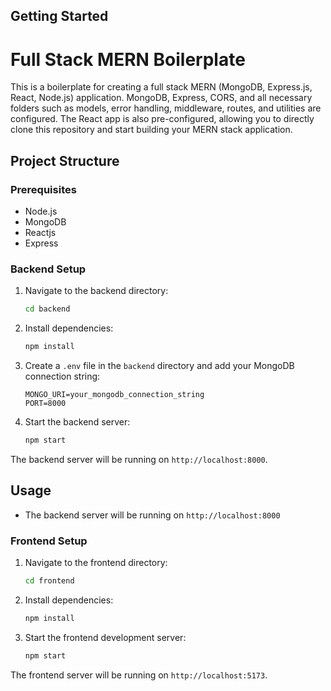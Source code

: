 
## Getting Started

# Full Stack MERN Boilerplate

This is a boilerplate for creating a full stack MERN (MongoDB, Express.js, React, Node.js) application. MongoDB, Express, CORS, and all necessary folders such as models, error handling, middleware, routes, and utilities are configured. The React app is also pre-configured, allowing you to directly clone this repository and start building your MERN stack application.

## Project Structure

### Prerequisites

- Node.js
- MongoDB
- Reactjs
- Express

### Backend Setup

1. Navigate to the backend directory:

    ```sh
    cd backend
    ```

2. Install dependencies:

    ```sh
    npm install
    ```

3. Create a `.env` file in the `backend` directory and add your MongoDB connection string:

    ```
    MONGO_URI=your_mongodb_connection_string
    PORT=8000
    ```

4. Start the backend server:

    ```sh
    npm start
    ```

The backend server will be running on `http://localhost:8000`.

## Usage

- The backend server will be running on `http://localhost:8000`


### Frontend Setup

1. Navigate to the frontend directory:

    ```sh
    cd frontend
    ```

2. Install dependencies:

    ```sh
    npm install
    ```

3. Start the frontend development server:

    ```sh
    npm start
    ```

The frontend server will be running on `http://localhost:5173`.

